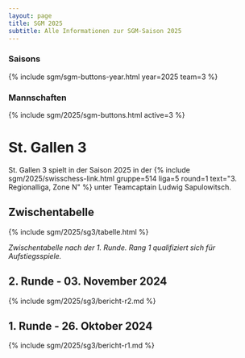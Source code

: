 ```yaml
---
layout: page
title: SGM 2025
subtitle: Alle Informationen zur SGM-Saison 2025
---
```


### Saisons

{% include sgm/sgm-buttons-year.html year=2025 team=3 %}

### Mannschaften

{% include sgm/2025/sgm-buttons.html active=3 %}

# St. Gallen 3

St. Gallen 3 spielt in der Saison 2025 in der
{% include sgm/2025/swisschess-link.html gruppe=514 liga=5 round=1 text="3. Regionalliga, Zone N" %} unter Teamcaptain
Ludwig Sapulowitsch.

## Zwischentabelle

{% include sgm/2025/sg3/tabelle.html %}

_Zwischentabelle nach der 1. Runde. Rang 1 qualifiziert sich für Aufstiegsspiele._

## 2. Runde - 03. November 2024

{% include sgm/2025/sg3/bericht-r2.md %}

## 1. Runde - 26. Oktober 2024

{% include sgm/2025/sg3/bericht-r1.md %}

<style>
table th, table td:nth-of-type(4) {
    white-space: nowrap;
}
</style>
